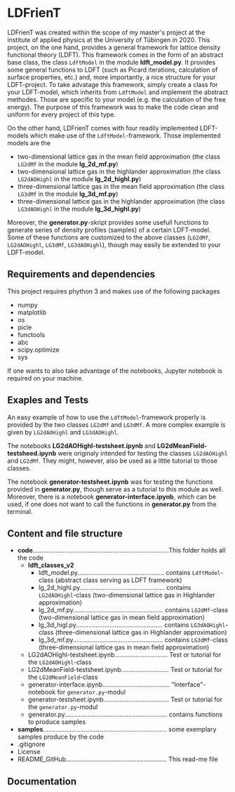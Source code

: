 # LDFrienT
LDFrienT was created within the scope of my master's project at the institute of applied physics at the University of Tübingen in 2020.
This project, on the one hand, provides a general framework for lattice density functional theory (LDFT). This framework comes in the form of an abstract base class, the class `LdftModel` in the module **ldft_model.py**. It provides some general functions to LDFT (such as Picard iterations, calculation of surface properties, etc.) and, more importantly, a nice structure for your LDFT-project. To take advatage this framework, simply create a class for your LDFT-model, which inherits from `LdftModel` and implement the abstract methodes. Those are specific to your model (e.g. the calculation of the free energy). The purpose of this framework was to make the code clean and uniform for every project of this type.

On the other hand, LDFrienT comes with four readily implemented LDFT-models which make use of the `LdftModel`-framework. Those implemented models are the
- two-dimensional lattice gas in the mean field approximation (the class `LG2dMf` in the module **lg_2d_mf.py**)
- two-dimensional lattice gas in the highlander approximation (the class `LG2dAOHighl` in the module **lg_2d_highl.py**)
- three-dimensional lattice gas in the mean field approximation (the class `LG3dMf` in the module **lg_3d_mf.py**)
- three-dimensional lattice gas in the highlander approximation (the class `LG3dAOHighl` in the module **lg_3d_highl.py**)

Moreover, the **generator.py**-skript provides some usefull functions to generate series of density profiles (samples) of a certain LDFT-model. Some of these functions are customized to the above classes (`LG2dMf`, `LG2dAOHighl`, `LG3dMf`, `LG3dAOHighl`), though may easily be extended to your LDFT-model.

## Requirements and dependencies
This project requires phython 3 and makes use of the following packages
- numpy
- matplotlib
- os
- picle
- functools
- abc
- scipy.optimize
- sys

If one wants to also take advantage of the notebooks, Jupyter notebook is required on your machine.

## Exaples and Tests
An easy example of how to use the `LdftModel`-framework properly is provided by the two classes `LG2dMf` and `LG3dMf`. A more complex example is given by `LG2dAOHighl` and `LG3dAOHighl`.

The notebooks **LG2dAOHighl-testsheet.ipynb** and **LG2dMeanField-testsheed.ipynb** were originaly intended for testing the classes `LG2dAOHighl` and `LG2dMf`. They might, however, also be used as a little tutorial to those classes.

The notebook **generator-testsheet.ipynb** was for testing the functions provided in **generator.py**, though serve as a tutorial to this module as well. Moreover, there is a notebook **generator-interface.ipynb**, which can be used, if one does not want to call the functions in **generator.py** from the terminal.

## Content and file structure
- **code**.............................................................................This folder holds all the code
  - **ldft_classes_v2** 
    - ldft_model.py................................................. contains ``LdftModel``-class (abstract class serving as LDFT framework)
    - lg_2d_highl.py................................................ contains ``LG2dAOHighl``-class (two-dimensional lattice gas in Highlander approximation)
    - lg_2d_mf.py................................................... contains ``LG2dMf``-class (two-dimensional lattice gas in mean field approximation)
    - lg_3d_higl.py................................................. contains ``LG3dAOHighl``-class (three-dimensional lattice gas in Highlander approximation)
    - lg_3d_mf.py................................................... contains ``LG3dMf``-class (three-dimensional lattice gas in mean field approximation)
  - LG2dAOHighl-testsheet.ipynb.............................. Test or tutorial for the ``LG2dAOHighl``-class
  - LG2dMeanField-testsheet.ipynb........................... Test or tutorial for the ``LG2dMeanField``-class
  - generator-interface.ipynb...................................... "Interface"-notebook for ``generator.py``-modul
  - generator-testsheet.ipynb..................................... Test or tutorial for the ``generator.py``-modul
  - generator.py.......................................................... contains functions to produce samples
- **samples**...................................................................... some exemplary samples produce by the code
- .gitignore
- License
- README_GitHub......................................................... This read-me file

## Documentation

